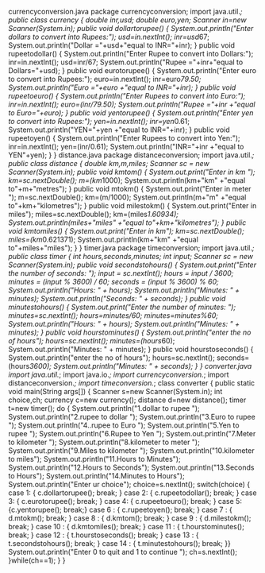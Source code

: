 
currencyconversion.java
package currencyconversion;
import java.util.*;
public class currency
{
double inr,usd;
double euro,yen;
Scanner in=new Scanner(System.in);
public void dollartorupee()
{
System.out.println("Enter dollars to convert into Rupees:");
usd=in.nextInt();
inr=usd*67;
System.out.println("Dollar ="+usd+"equal to INR="+inr);
}
public void rupeetodollar()
{
System.out.println("Enter Rupee to convert into Dollars:");
inr=in.nextInt();
usd=inr/67;
System.out.println("Rupee ="+inr+"equal to Dollars="+usd);
}
public void eurotorupee()
{
System.out.println("Enter euro to convert into Rupees:");
euro=in.nextInt();
inr=euro*79.50;
System.out.println("Euro ="+euro +"equal to INR="+inr);
}
public void rupeetoeuro()
{
System.out.println("Enter Rupees to convert into Euro:");
inr=in.nextInt();
euro=(inr/79.50);
System.out.println("Rupee ="+inr +"equal to Euro="+euro);
}
public void yentorupee()
{
System.out.println("Enter yen to convert into Rupees:");
yen=in.nextInt();
inr=yen*0.61;
System.out.println("YEN="+yen +"equal to INR="+inr);
}
public void rupeetoyen()
{
System.out.println("Enter Rupees to convert into Yen:");
inr=in.nextInt();
yen=(inr/0.61);
System.out.println("INR="+inr +"equal to YEN"+yen);
}
}
distance.java
package distanceconversion;
import java.util.*;
public class distance
{
double km,m,miles;
Scanner sc = new Scanner(System.in);
public void kmtom()
{
System.out.print("Enter in km ");
km=sc.nextDouble();
m=(km*1000);
System.out.println(km+"km" +"equal to"+m+"metres");
}
public void mtokm()
{
System.out.print("Enter in meter ");
m=sc.nextDouble();
km=(m/1000);
System.out.println(m+"m" +"equal to"+km+"kilometres");
}
public void milestokm()
{ 
System.out.print("Enter in miles");
miles=sc.nextDouble();
km=(miles*1.60934);
System.out.println(miles+"miles" +"equal to"+km+"kilometres");
}
public void kmtomiles()
{
System.out.print("Enter in km");
km=sc.nextDouble();
miles=(km*0.621371);
System.out.println(km+"km" +"equal to"+miles+"miles");
}
}
timer.java
package timeconversion;
import java.util.*;
public class timer
{
int hours,seconds,minutes;
int input;
Scanner sc = new Scanner(System.in);
public void secondstohours()
{
System.out.print("Enter the number of seconds: ");
input = sc.nextInt();
hours = input / 3600;
minutes = (input % 3600) / 60;
seconds = (input % 3600) % 60;
System.out.println("Hours: " + hours);
System.out.println("Minutes: " + minutes);
System.out.println("Seconds: " + seconds);
}
public void minutestohours()
{
System.out.print("Enter the number of minutes: ");
minutes=sc.nextInt();
hours=minutes/60;
minutes=minutes%60;
System.out.println("Hours: " + hours);
System.out.println("Minutes: " + minutes);
}
public void hourstominutes()
{ 
System.out.println("enter the no of hours");
hours=sc.nextInt();
minutes=(hours*60);
System.out.println("Minutes: " + minutes);
}
public void hourstoseconds()
{ 
System.out.println("enter the no of hours");
hours=sc.nextInt();
seconds=(hours*3600);
System.out.println("Minutes: " + seconds);
}
}
converter.java
import java.util.*;
import java.io.*;
import currencyconversion.*;
import distanceconversion.*;
import timeconversion.*;
class converter
{
public static void main(String args[])
{
Scanner s=new Scanner(System.in);
int choice,ch;
currency c=new currency();
distance d=new distance();
timer t=new timer();
do
{
System.out.println("1.dollar to rupee ");
System.out.println("2.rupee to dollar ");
System.out.println("3.Euro to rupee ");
System.out.println("4..rupee to Euro ");
System.out.println("5.Yen to rupee ");
System.out.println("6.Rupee to Yen ");
System.out.println("7.Meter to kilometer ");
System.out.println("8.kilometer to meter ");
System.out.println("9.Miles to kilometer ");
System.out.println("10.kilometer to miles");
System.out.println("11.Hours to Minutes");
System.out.println("12.Hours to Seconds");
System.out.println("13.Seconds to Hours");
System.out.println("14.Minutes to Hours");
System.out.println("Enter ur choice");
choice=s.nextInt();
switch(choice)
{
case 1:
{
c.dollartorupee();
break;
}
case 2:
{
c.rupeetodollar();
break;
}
case 3:
{
c.eurotorupee();
break;
}
case 4:
{
c.rupeetoeuro();
break;
}
case 5:
{c.yentorupee();
break;}
case 6 :
{
c.rupeetoyen();
break;
}
case 7 :
{
d.mtokm();
break;
}
case 8 :
{
d.kmtom();
break;
}
case 9 :
{
d.milestokm();
break;
}
case 10 :
{
d.kmtomiles();
break;
}
case 11 :
{
t.hourstominutes();
break;
}
case 12 :
{
t.hourstoseconds();
break;
}
case 13 :
{
t.secondstohours();
break;
}
case 14 :
{
t.minutestohours();
break;
}}
System.out.println("Enter 0 to quit and 1 to continue ");
ch=s.nextInt();
}while(ch==1);
}
}
